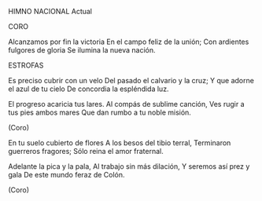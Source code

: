HIMNO NACIONAL
Actual

CORO

Alcanzamos por fin la victoria
En el campo feliz de la unión;
Con ardientes fulgores de gloria
Se ilumina la nueva nación.

ESTROFAS

Es preciso cubrir con un velo
Del pasado el calvario y la cruz;
Y que adorne el azul de tu cielo
De concordia la espléndida luz.

El progreso acaricia tus lares.
Al compás de sublime canción,
Ves rugir a tus pies ambos mares
Que dan rumbo a tu noble misión.

(Coro)

En tu suelo cubierto de flores
A los besos del tibio terral,
Terminaron guerreros fragores;
Sólo reina el amor fraternal.

Adelante la pica y la pala,
Al trabajo sin más dilación,
Y seremos así prez y gala
De este mundo feraz de Colón.

(Coro)
